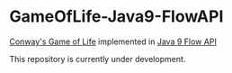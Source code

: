 # GameOfLife-Java9-FlowAPI
[Conway's Game of Life](https://en.wikipedia.org/wiki/Conway%27s_Game_of_Life) implemented in [Java 9 Flow API](https://community.oracle.com/docs/DOC-1006738)

This repository is currently under development.
